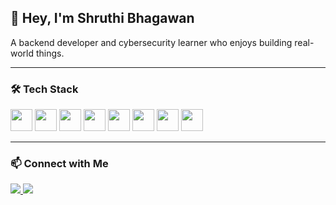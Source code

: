 ## 👋 Hey, I'm Shruthi Bhagawan  
A backend developer and cybersecurity learner who enjoys building real-world things.

---

### 🛠️ Tech Stack  
<p align="left">
  <img src="https://cdn.jsdelivr.net/gh/devicons/devicon/icons/python/python-original.svg" width="35"/>
  <img src="https://cdn.jsdelivr.net/gh/devicons/devicon/icons/javascript/javascript-original.svg" width="35"/>
  <img src="https://cdn.jsdelivr.net/gh/devicons/devicon/icons/mysql/mysql-original.svg" width="35"/>
  <img src="https://cdn.jsdelivr.net/gh/devicons/devicon/icons/postgresql/postgresql-original.svg" width="35"/>
  <img src="https://cdn.jsdelivr.net/gh/devicons/devicon/icons/flask/flask-original.svg" width="35"/>
  <img src="https://cdn.jsdelivr.net/gh/devicons/devicon/icons/firebase/firebase-plain.svg" width="35"/>
  <img src="https://cdn.jsdelivr.net/gh/devicons/devicon/icons/git/git-original.svg" width="35"/>
  <img src="https://cdn.jsdelivr.net/gh/devicons/devicon/icons/linux/linux-original.svg" width="35"/>
</p>

---

### 📫 Connect with Me  
<p align="left">
  <a href="mailto:beshrithi@gmail.com">
    <img src="https://img.shields.io/badge/Gmail-D14836?style=for-the-badge&logo=gmail&logoColor=white" />
  </a>
  <a href="https://www.linkedin.com/in/bhagawanshruthi/">
    <img src="https://img.shields.io/badge/LinkedIn-0077B5?style=for-the-badge&logo=linkedin&logoColor=white" />
  </a>
</p>
